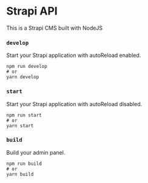 # Strapi API

This is a Strapi CMS built with NodeJS

### `develop`

Start your Strapi application with autoReload enabled.

```
npm run develop
# or
yarn develop
```

### `start`

Start your Strapi application with autoReload disabled.

```
npm run start
# or
yarn start
```

### `build`

Build your admin panel.

```
npm run build
# or
yarn build
```